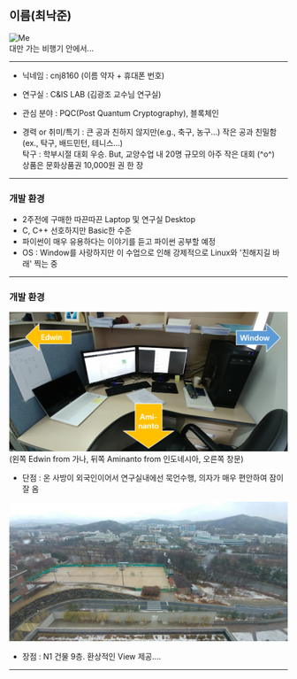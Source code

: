 ## 이름(최낙준)

![Me](images/Me.png)  
대만 가는 비행기 안에서...

---

 - 닉네임 : cnj8160 (이름 약자 + 휴대폰 번호)

 - 연구실 : C&IS LAB (김광조 교수님 연구실)

 - 관심 분야 : PQC(Post Quantum Cryptography), 블록체인

 - 경력 or 취미/특기 : 큰 공과 친하지 않지만(e.g., 축구, 농구...) 작은 공과 친밀함(ex., 탁구, 배드민턴, 테니스...)  
탁구 : 학부시절 대회 우승. But, 교양수업 내 20명 규모의 아주 작은 대회 (^o^)  
상품은 문화상품권 10,000원 권 한 장

---

### 개발 환경
 - 2주전에 구매한 따끈따끈 Laptop 및 연구실 Desktop
 - C, C++ 선호하지만 Basic한 수준
 - 파이썬이 매우 유용하다는 이야기를 듣고 파이썬 공부할 예정
 - OS : Window를 사랑하지만 이 수업으로 인해 강제적으로 Linux와 '친해지길 바래' 찍는 중

---

### 개발 환경

![my_seat](images/my_seat.png)  
(왼쪽 Edwin from 가나, 뒤쪽 Aminanto from 인도네시아, 오른쪽 창문)  
 - 단점 : 온 사방이 외국인이어서 연구실내에선 묵언수행, 의자가 매우 편안하여 잠이 잘 옴

![Lab_view](images/Lab_view.jpg)   
 - 장점 : N1 건물 9층. 환상적인 View 제공....

---
